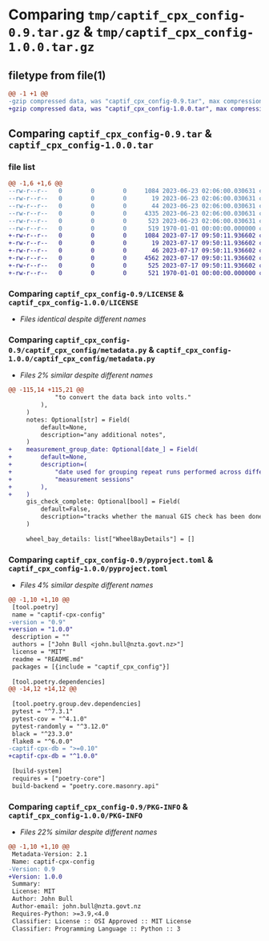 # Comparing `tmp/captif_cpx_config-0.9.tar.gz` & `tmp/captif_cpx_config-1.0.0.tar.gz`

## filetype from file(1)

```diff
@@ -1 +1 @@
-gzip compressed data, was "captif_cpx_config-0.9.tar", max compression
+gzip compressed data, was "captif_cpx_config-1.0.0.tar", max compression
```

## Comparing `captif_cpx_config-0.9.tar` & `captif_cpx_config-1.0.0.tar`

### file list

```diff
@@ -1,6 +1,6 @@
--rw-r--r--   0        0        0     1084 2023-06-23 02:06:00.030631 captif_cpx_config-0.9/LICENSE
--rw-r--r--   0        0        0       19 2023-06-23 02:06:00.030631 captif_cpx_config-0.9/README.md
--rw-r--r--   0        0        0       44 2023-06-23 02:06:00.030631 captif_cpx_config-0.9/captif_cpx_config/__init__.py
--rw-r--r--   0        0        0     4335 2023-06-23 02:06:00.030631 captif_cpx_config-0.9/captif_cpx_config/metadata.py
--rw-r--r--   0        0        0      523 2023-06-23 02:06:00.030631 captif_cpx_config-0.9/pyproject.toml
--rw-r--r--   0        0        0      519 1970-01-01 00:00:00.000000 captif_cpx_config-0.9/PKG-INFO
+-rw-r--r--   0        0        0     1084 2023-07-17 09:50:11.936602 captif_cpx_config-1.0.0/LICENSE
+-rw-r--r--   0        0        0       19 2023-07-17 09:50:11.936602 captif_cpx_config-1.0.0/README.md
+-rw-r--r--   0        0        0       46 2023-07-17 09:50:11.936602 captif_cpx_config-1.0.0/captif_cpx_config/__init__.py
+-rw-r--r--   0        0        0     4562 2023-07-17 09:50:11.936602 captif_cpx_config-1.0.0/captif_cpx_config/metadata.py
+-rw-r--r--   0        0        0      525 2023-07-17 09:50:11.936602 captif_cpx_config-1.0.0/pyproject.toml
+-rw-r--r--   0        0        0      521 1970-01-01 00:00:00.000000 captif_cpx_config-1.0.0/PKG-INFO
```

### Comparing `captif_cpx_config-0.9/LICENSE` & `captif_cpx_config-1.0.0/LICENSE`

 * *Files identical despite different names*

### Comparing `captif_cpx_config-0.9/captif_cpx_config/metadata.py` & `captif_cpx_config-1.0.0/captif_cpx_config/metadata.py`

 * *Files 2% similar despite different names*

```diff
@@ -115,14 +115,21 @@
             "to convert the data back into volts."
         ),
     )
     notes: Optional[str] = Field(
         default=None,
         description="any additional notes",
     )
+    measurement_group_date: Optional[date_] = Field(
+        default=None,
+        description=(
+            "date used for grouping repeat runs performed across difference "
+            "measurement sessions"
+        ),
+    )
     gis_check_complete: Optional[bool] = Field(
         default=False,
         description="tracks whether the manual GIS check has been done",
     )
 
     wheel_bay_details: list["WheelBayDetails"] = []
```

### Comparing `captif_cpx_config-0.9/pyproject.toml` & `captif_cpx_config-1.0.0/pyproject.toml`

 * *Files 4% similar despite different names*

```diff
@@ -1,10 +1,10 @@
 [tool.poetry]
 name = "captif-cpx-config"
-version = "0.9"
+version = "1.0.0"
 description = ""
 authors = ["John Bull <john.bull@nzta.govt.nz>"]
 license = "MIT"
 readme = "README.md"
 packages = [{include = "captif_cpx_config"}]
 
 [tool.poetry.dependencies]
@@ -14,12 +14,12 @@
 
 [tool.poetry.group.dev.dependencies]
 pytest = "^7.3.1"
 pytest-cov = "^4.1.0"
 pytest-randomly = "^3.12.0"
 black = "^23.3.0"
 flake8 = "^6.0.0"
-captif-cpx-db = ">=0.10"
+captif-cpx-db = "^1.0.0"
 
 [build-system]
 requires = ["poetry-core"]
 build-backend = "poetry.core.masonry.api"
```

### Comparing `captif_cpx_config-0.9/PKG-INFO` & `captif_cpx_config-1.0.0/PKG-INFO`

 * *Files 22% similar despite different names*

```diff
@@ -1,10 +1,10 @@
 Metadata-Version: 2.1
 Name: captif-cpx-config
-Version: 0.9
+Version: 1.0.0
 Summary: 
 License: MIT
 Author: John Bull
 Author-email: john.bull@nzta.govt.nz
 Requires-Python: >=3.9,<4.0
 Classifier: License :: OSI Approved :: MIT License
 Classifier: Programming Language :: Python :: 3
```

